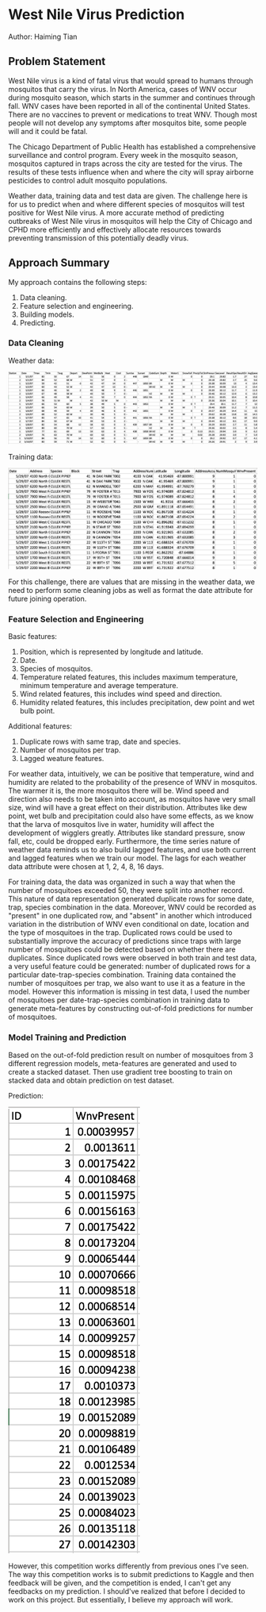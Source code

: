 # West Nile Virus Prediction
Author: Haiming Tian
## Problem Statement
West Nile virus is a kind of fatal virus that would spread to humans through mosquitos that carry the virus. In North America, cases of WNV occur during mosquito season, which starts in the summer and continues through fall. WNV cases have been reported in all of the continental United States. There are no vaccines to prevent or medications to treat WNV. Though most people will not develop any symptoms after mosquitos bite, some people will and it could be fatal.

The Chicago Department of Public Health has established a comprehensive surveillance and control program. Every week in the mosquito season, mosquitos captured in traps across the city are tested for the virus. The results of these tests influence when and where the city will spray airborne pesticides to control adult mosquito populations.

Weather data, training data and test data are given. The challenge here is for us to predict when and where different species of mosquitos will test positive for West Nile virus. A more accurate method of predicting outbreaks of West Nile virus in mosquitos will help the City of Chicago and CPHD more efficiently and effectively allocate resources towards preventing transmission of this potentially deadly virus.

## Approach Summary
My approach contains the following steps:
1. Data cleaning.
2. Feature selection and engineering.
3. Building models.
4. Predicting.
### Data Cleaning
Weather data:

![1.1](https://github.com/hming9527/West-Nile-Virus-Prediction/blob/master/Screen%20Shot%202017-12-19%20at%2005.03.44.png)

Training data:

![1.2](https://github.com/hming9527/West-Nile-Virus-Prediction/blob/master/Screen%20Shot%202017-12-19%20at%2005.02.25.png)

For this challenge, there are values that are missing in the weather data, we need to perform some cleaning jobs as well as format the date attribute for future joining operation.

### Feature Selection and Engineering
Basic features:
1. Position, which is represented by longitude and latitude.
2. Date.
3. Species of mosquitos.
4. Temperature related features, this includes maximum temperature, minimum temperature and average temperature.
5. Wind related features, this includes wind speed and direction.
6. Humidity related features, this includes precipitation, dew point and wet bulb point.

Additional features:
1. Duplicate rows with same trap, date and species.
2. Number of mosquitos per trap.
3. Lagged weature features.

For weather data, intuitively, we can be positive that temperature, wind and humidity are related to the probability of the presence of WNV in mosquitos. The warmer it is, the more mosquitos there will be. Wind speed and direction also needs to be taken into account, as mosquitos have very small size, wind will have a great effect on their distribution. Attributes like dew point, wet bulb and precipitation could also have some effects, as we know that the larva of mosquitos live in water, humidity will affect the development of wigglers greatly. Attributes like standard pressure, snow fall, etc, could be dropped early. Furthermore, the time series nature of weather data reminds us to also build lagged features, and use both current and lagged features when we train our model. The lags for each weather data attribute were chosen at 1, 2, 4, 8, 16 days.

For training data, the data was organized in such a way that when the number of mosquitoes exceeded 50, they were split into another record. This nature of data representation generated duplicate rows for some date, trap, species combination in the data. Moreover, WNV could be recorded as "present" in one duplicated row, and "absent" in another which introduced variation in the distribution of WNV even conditional on date, location and the type of mosquitoes in the trap. Duplicated rows could be used to substantially improve the accuracy of predictions since traps with large number of mosquitoes could be detected based on whether there are duplicates. Since duplicated rows were observed in both train and test data, a very useful feature could be generated: number of duplicated rows for a particular date-trap-species combination. Training data contained the number of mosquitoes per trap, we also want to use it as a feature in the model. However this information is missing in test data, I used the number of mosquitoes per date-trap-species combination in training data to generate meta-features by constructing out-of-fold predictions for number of mosquitoes.

### Model Training and Prediction
Based on the out-of-fold prediction result on number of mosquitoes from 3 different regression models, meta-features are generated and used to create a stacked dataset. Then use gradient tree boosting to train on stacked data and obtain prediction on test dataset.

Prediction:

![1.3](https://github.com/hming9527/West-Nile-Virus-Prediction/blob/master/Screen%20Shot%202017-12-19%20at%2012.12.39.png)

However, this competition works differently from previous ones I've seen. The way this competition works is to submit predictions to Kaggle and then feedback will be given, and the competition is ended, I can't get any feedbacks on my prediction. I should've realized that before I decided to work on this project. But essentially, I believe my approach will work.
